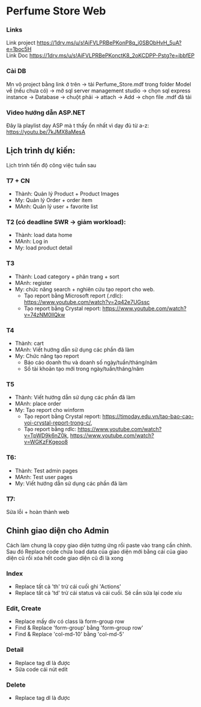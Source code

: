 # Perfume Store Web

### Links
Link project https://1drv.ms/u/s!AiFVLPRBePKonP8q_i0SBObHvH_5uA?e=1boc5H \
Link Doc https://1drv.ms/u/s!AiFVLPRBePKonctK8_2oKCDPP-Pstg?e=ibbfEP 

### Cài DB
Mn vô project bằng link ở trên -> tải Perfume_Store.mdf trong folder Model về (nếu chưa có) -> mở sql server management studio -> chọn sql express instance -> Database -> chuột phải -> attach -> Add -> chọn file .mdf đã tải 
### Video hướng dẫn ASP.NET
Đây là playlist dạy ASP mà t thấy ổn nhất vì dạy đủ từ a-z: https://youtu.be/7kJMX8aMesA
## Lịch trình dự kiến:
Lịch trình tiến độ công việc tuần sau
### T7 + CN 
- Thành: Quản lý Product + Product Images
- My:  Quản lý Order + order item
- MAnh: Quản lý user + favorite list
### T2 (có deadline SWR -> giảm workload):
- Thành: load data home
- MAnh: Log in
- My: load product detail
### T3
- Thành: Load category + phân trang + sort
- MAnh: register
- My: chức năng search + nghiên cứu tạo report cho web. 
  - Tạo report bằng  Microsoft report (.rdlc): https://www.youtube.com/watch?v=2q42e7UGssc
  - Tạo report bằng Crystal report: https://www.youtube.com/watch?v=74zNM0llQkw
### T4
- Thành: cart
- MAnh: Viết hướng dẫn sử dụng các phần đã làm
- My: Chức năng tạo report
  - Báo cáo doanh thu và doanh số ngày/tuần/tháng/năm
  - Số tài khoản tạo mới trong ngày/tuần/tháng/năm
### T5
- Thành: Viết hướng dẫn sử dụng các phần đã làm
- MAnh: place order
- My: Tạo report cho winform
  - Tạo report bằng Crystal report: https://timoday.edu.vn/tao-bao-cao-voi-crystal-report-trong-c/, 
  - Tạo report bằng rdlc: https://www.youtube.com/watch?v=TpWD9k6nZ0k, https://www.youtube.com/watch?v=WGKzFKgeoo8
### T6: 
- Thành: Test admin pages
- MAnh: Test user pages
- My: Viết hướng dẫn sử dụng các phần đã làm
### T7: 
Sửa lỗi + hoàn thành web

## Chỉnh giao diện cho Admin
Cách làm chung là copy giao diện tương ứng rồi paste vào trang cần chỉnh. Sau đó Replace code chứa load data của giao diện mới bằng cái của giao diện cũ rồi xóa hết code giao diện cũ đi là xong
### Index 
- Replace tất cả 'th' trừ cái cuối ghi 'Actions'
- Replace tất cả 'td' trừ cái status và cái cuối. Sẽ cần sửa lại code xíu
### Edit, Create
- Replace mấy div có class là form-group row
- Find & Replace 'form-group' bằng 'form-group row'
- Find & Replace 'col-md-10' bằng 'col-md-5'
### Detail 
- Replace tag dl là được
- Sửa code cái nút edit
### Delete 
- Replace tag dl là được
